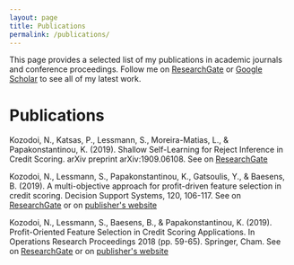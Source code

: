 ```yaml
---
layout: page
title: Publications
permalink: /publications/
---
```


This page provides a selected list of my publications in academic journals and conference proceedings. Follow me on [ResearchGate](http://researchgate.net/profile/Nikita_Kozodoi) or [Google Scholar](https://scholar.google.com/citations?hl=en&authuser=1&user=58tMuD0AAAAJ) to see all of my latest work. 


# Publications

Kozodoi, N., Katsas, P., Lessmann, S., Moreira-Matias, L., & Papakonstantinou, K. (2019). Shallow Self-Learning for Reject Inference in Credit Scoring. arXiv preprint arXiv:1909.06108.
See on [ResearchGate](https://www.researchgate.net/publication/335833057_Shallow_Self-Learning_for_Reject_Inference_in_Credit_Scoring)

Kozodoi, N., Lessmann, S., Papakonstantinou, K., Gatsoulis, Y., & Baesens, B. (2019). A multi-objective approach for profit-driven feature selection in credit scoring. Decision Support Systems, 120, 106-117.
See on [ResearchGate](https://www.researchgate.net/publication/332215219_A_multi-objective_approach_for_profit-driven_feature_selection_in_credit_scoring) or on [publisher's website](https://www.researchgate.net/deref/https%3A%2F%2Fdoi.org%2F10.1016%2Fj.dss.2019.03.011)

Kozodoi, N., Lessmann, S., Baesens, B., & Papakonstantinou, K. (2019). Profit-Oriented Feature Selection in Credit Scoring Applications. In Operations Research Proceedings 2018 (pp. 59-65). Springer, Cham.
See on [ResearchGate](https://www.researchgate.net/publication/335485098_Profit-Oriented_Feature_Selection_in_Credit_Scoring_Applications) or on [publisher's website](https://www.researchgate.net/deref/https%3A%2F%2Fdoi.org%2F10.1007%2F978-3-030-18500-8_9)
